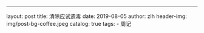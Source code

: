 ---
layout:     post
title:      清除应试遗毒
date:       2019-08-05
author:     zlh
header-img: img/post-bg-coffee.jpeg
catalog: true
tags:
    - 周记
    
   
